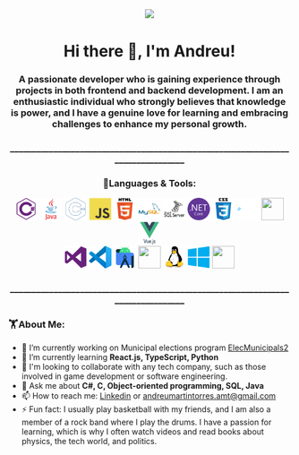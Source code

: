

<div id="header" align="center">
  <img src="https://media.giphy.com/media/12XxYnYLMEn6yA/giphy.gif" width="200"/>
<h1 align"center">Hi there 👋, I'm Andreu!</h1> 
<h3 align="center">A passionate developer who is gaining experience through projects in both frontend and backend development. I am an enthusiastic individual who strongly believes that knowledge is power, and I have a genuine love for learning and embracing challenges to enhance my personal growth.</h3>
</div>
<h3 align="center">________________________________________________________________________________</h3>
<div>
  <h3 align="center">🧰Languages & Tools:</h3>
  <div align="center">
    <img src="https://raw.githubusercontent.com/devicons/devicon/1119b9f84c0290e0f0b38982099a2bd027a48bf1/icons/csharp/csharp-line.svg" width="40" height="40"/>
    <img src="https://raw.githubusercontent.com/devicons/devicon/1119b9f84c0290e0f0b38982099a2bd027a48bf1/icons/java/java-original-wordmark.svg" width="40" height="40"/>
    <img src="https://raw.githubusercontent.com/devicons/devicon/1119b9f84c0290e0f0b38982099a2bd027a48bf1/icons/cplusplus/cplusplus-line.svg" width="40" height="40"/>
    <img src="https://raw.githubusercontent.com/devicons/devicon/1119b9f84c0290e0f0b38982099a2bd027a48bf1/icons/javascript/javascript-original.svg" width="40" height="40"/>
    <img src="https://raw.githubusercontent.com/devicons/devicon/1119b9f84c0290e0f0b38982099a2bd027a48bf1/icons/html5/html5-original-wordmark.svg" width="40" height="40"/>
     <img src="https://raw.githubusercontent.com/devicons/devicon/1119b9f84c0290e0f0b38982099a2bd027a48bf1/icons/mysql/mysql-original-wordmark.svg" width="40" height="40"/>
     <img src="https://raw.githubusercontent.com/devicons/devicon/1119b9f84c0290e0f0b38982099a2bd027a48bf1/icons/microsoftsqlserver/microsoftsqlserver-plain-wordmark.svg" width="40" height="40"/>
     <img src="https://raw.githubusercontent.com/devicons/devicon/1119b9f84c0290e0f0b38982099a2bd027a48bf1/icons/dotnetcore/dotnetcore-original.svg" width="40" height="40"/>
     <img src="https://raw.githubusercontent.com/devicons/devicon/1119b9f84c0290e0f0b38982099a2bd027a48bf1/icons/css3/css3-original-wordmark.svg" width="40" height="40"/>
     <img src="https://raw.githubusercontent.com/devicons/devicon/1119b9f84c0290e0f0b38982099a2bd027a48bf1/icons/tailwindcss/tailwindcss-original-wordmark.svg" width="40" height="40"/>
      <img src="https://encrypted-tbn0.gstatic.com/images?q=tbn:ANd9GcTwRQBNsQ6HnlpZ5oSqSLtYH66fuX7uPblZjF4df4_7bH3MpFftcUSwuSIvtdNdW4nvnS0&usqp=CAU" width="40" height="40"/>
      <img src="https://raw.githubusercontent.com/devicons/devicon/1119b9f84c0290e0f0b38982099a2bd027a48bf1/icons/vuejs/vuejs-original-wordmark.svg" width="40" height="40"/>
  </div>
  <div align="center">
      <img src="https://raw.githubusercontent.com/devicons/devicon/1119b9f84c0290e0f0b38982099a2bd027a48bf1/icons/visualstudio/visualstudio-plain.svg" width="40" height="40"/>
      <img src="https://raw.githubusercontent.com/devicons/devicon/1119b9f84c0290e0f0b38982099a2bd027a48bf1/icons/vscode/vscode-original.svg" width="40" height="40"/>
      <img src="https://raw.githubusercontent.com/devicons/devicon/1119b9f84c0290e0f0b38982099a2bd027a48bf1/icons/androidstudio/androidstudio-original.svg" width="40" height="40"/>
      <img src="https://www.nicepng.com/png/detail/264-2648074_eclipse-logo-png-transparent-eclipse-ide.png" width="40" height="40"/>
      <img src="https://raw.githubusercontent.com/devicons/devicon/1119b9f84c0290e0f0b38982099a2bd027a48bf1/icons/linux/linux-original.svg" width="40" height="40"/>
      <img src="https://raw.githubusercontent.com/devicons/devicon/1119b9f84c0290e0f0b38982099a2bd027a48bf1/icons/windows8/windows8-original.svg" width="40" height="40"/>
      <img src="https://img1.gratispng.com/20180514/we/kisspng-code-blocks-integrated-development-environment-c-5af9eedfed4669.0618493515263290559719.jpg" width="40" height="40"/>
  </div>
</div>
<h3 align="center">________________________________________________________________________________</h3>

### 🏋️ About Me:
- 🔭 I’m currently working on Municipal elections program [ElecMunicipals2](https://github.com/SoySkate/ElecMunicipals2)
- 🌱 I’m currently learning **React.js, TypeScript, Python**
- 👯 I'm looking to collaborate with any tech company, such as those involved in game development or software engineering.
- 💬 Ask me about **C#, C, Object-oriented programming, SQL, Java**
- 📫 How to reach me: [Linkedin](https://www.linkedin.com/in/andreu-mart%C3%ADn-466a82190/) or andreumartintorres.amt@gmail.com
- ⚡ Fun fact: I usually play basketball with my friends, and I am also a member of a rock band where I play the drums. I have a passion for learning, which is why I often watch videos and read books about physics, the tech world, and politics.

